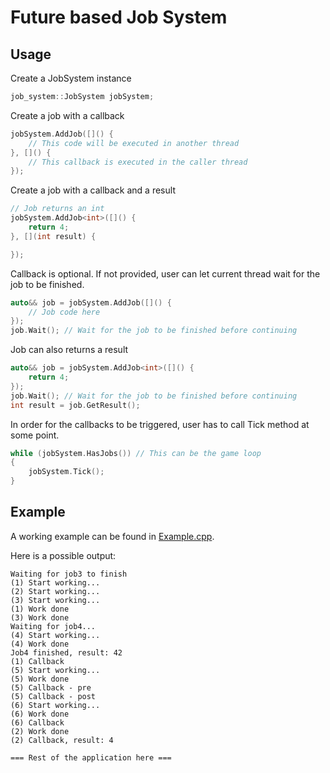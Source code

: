 # Future based Job System

## Usage

Create a JobSystem instance
```cpp
job_system::JobSystem jobSystem;
```

Create a job with a callback
```cpp
jobSystem.AddJob([]() {
    // This code will be executed in another thread
}, []() {
    // This callback is executed in the caller thread
});
```

Create a job with a callback and a result
```cpp
// Job returns an int
jobSystem.AddJob<int>([]() {
    return 4;
}, [](int result) {

});
```

Callback is optional. If not provided, user can let current thread wait for the job to be finished.
```cpp
auto&& job = jobSystem.AddJob([]() {
    // Job code here
});
job.Wait(); // Wait for the job to be finished before continuing
```

Job can also returns a result
```cpp
auto&& job = jobSystem.AddJob<int>([]() {
    return 4;
});
job.Wait(); // Wait for the job to be finished before continuing
int result = job.GetResult();
```

In order for the callbacks to be triggered, user has to call Tick method at some point.
```cpp
while (jobSystem.HasJobs()) // This can be the game loop
{
    jobSystem.Tick();
}
```

## Example

A working example can be found in [Example.cpp](Example.cpp).

Here is a possible output:

```
Waiting for job3 to finish
(1) Start working...
(2) Start working...
(3) Start working...
(1) Work done
(3) Work done
Waiting for job4...
(4) Start working...
(4) Work done
Job4 finished, result: 42
(1) Callback
(5) Start working...
(5) Work done
(5) Callback - pre
(5) Callback - post
(6) Start working...
(6) Work done
(6) Callback
(2) Work done
(2) Callback, result: 4

=== Rest of the application here ===
```
